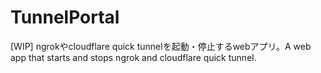 # TunnelPortal
[WIP] ngrokやcloudflare quick tunnelを起動・停止するwebアプリ。A web app that starts and stops ngrok and cloudflare quick tunnel.
